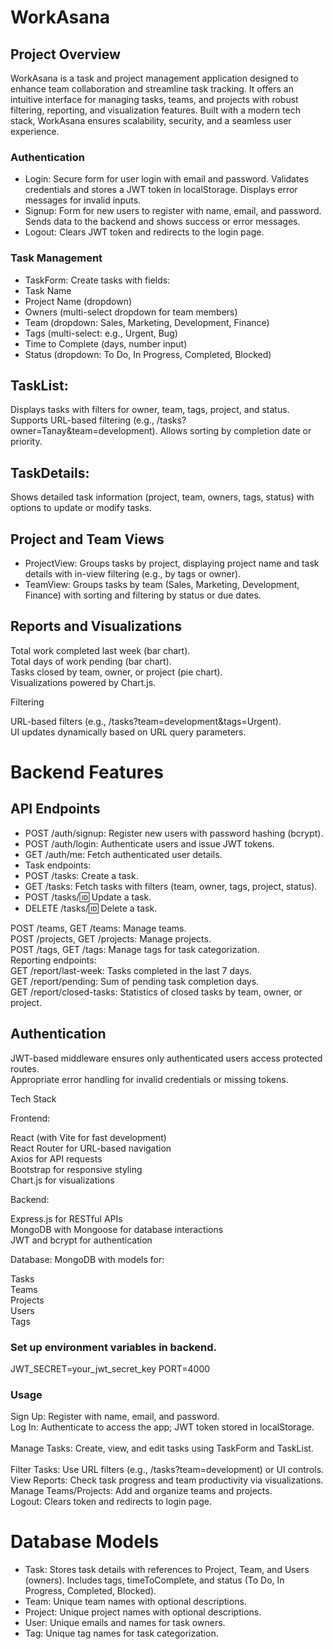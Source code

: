 # WorkAsana
## Project Overview
WorkAsana is a task and project management application designed to enhance team collaboration and streamline task tracking. It offers an intuitive interface for managing tasks, teams, and projects with robust filtering, reporting, and visualization features. Built with a modern tech stack, WorkAsana ensures scalability, security, and a seamless user experience.
 

### Authentication  

- Login: Secure form for user login with email and password. Validates credentials and stores a JWT token in localStorage. Displays error messages for invalid inputs.  
- Signup: Form for new users to register with name, email, and password. Sends data to the backend and shows success or error messages.  
- Logout: Clears JWT token and redirects to the login page.


### Task Management  

- TaskForm: Create tasks with fields:  
- Task Name  
- Project Name (dropdown)  
- Owners (multi-select dropdown for team members)  
- Team (dropdown: Sales, Marketing, Development, Finance)  
- Tags (multi-select: e.g., Urgent, Bug)  
- Time to Complete (days, number input)  
- Status (dropdown: To Do, In Progress, Completed, Blocked)


## TaskList:
Displays tasks with filters for owner, team, tags, project, and status. Supports URL-based filtering (e.g., /tasks?owner=Tanay&team=development). Allows sorting by completion date or priority.  
## TaskDetails:
Shows detailed task information (project, team, owners, tags, status) with options to update or modify tasks.


## Project and Team Views  

- ProjectView: Groups tasks by project, displaying project name and task details with in-view filtering (e.g., by tags or owner).  
- TeamView: Groups tasks by team (Sales, Marketing, Development, Finance) with sorting and filtering by status or due dates.

## Reports and Visualizations  

Total work completed last week (bar chart).  
Total days of work pending (bar chart).  
Tasks closed by team, owner, or project (pie chart).  
Visualizations powered by Chart.js.


Filtering  

URL-based filters (e.g., /tasks?team=development&tags=Urgent).  
UI updates dynamically based on URL query parameters.



# Backend Features

## API Endpoints  

- POST /auth/signup: Register new users with password hashing (bcrypt).  
- POST /auth/login: Authenticate users and issue JWT tokens.  
- GET /auth/me: Fetch authenticated user details.  
- Task endpoints:  
- POST /tasks: Create a task.  
- GET /tasks: Fetch tasks with filters (team, owner, tags, project, status).  
- POST /tasks/:id: Update a task.  
- DELETE /tasks/:id: Delete a task.


POST /teams, GET /teams: Manage teams.  
POST /projects, GET /projects: Manage projects.  
POST /tags, GET /tags: Manage tags for task categorization.  
Reporting endpoints:  
GET /report/last-week: Tasks completed in the last 7 days.  
GET /report/pending: Sum of pending task completion days.  
GET /report/closed-tasks: Statistics of closed tasks by team, owner, or project.


## Authentication  

JWT-based middleware ensures only authenticated users access protected routes.  
Appropriate error handling for invalid credentials or missing tokens.

Tech Stack

Frontend:  

React (with Vite for fast development)  
React Router for URL-based navigation  
Axios for API requests  
Bootstrap for responsive styling  
Chart.js for visualizations


Backend:  

Express.js for RESTful APIs  
MongoDB with Mongoose for database interactions  
JWT and bcrypt for authentication


Database: MongoDB with models for:  

Tasks  
Teams  
Projects  
Users  
Tags


### Set up environment variables in backend.
JWT_SECRET=your_jwt_secret_key
PORT=4000

### Usage

Sign Up: Register with name, email, and password.<br/>
Log In: Authenticate to access the app; JWT token stored in localStorage.<br/>  
Manage Tasks: Create, view, and edit tasks using TaskForm and TaskList.<br/>  
Filter Tasks: Use URL filters (e.g., /tasks?team=development) or UI controls.<br/>
View Reports: Check task progress and team productivity via visualizations.<br/>
Manage Teams/Projects: Add and organize teams and projects.<br/>
Logout: Clears token and redirects to login page.<br/>

# Database Models

- Task: Stores task details with references to Project, Team, and Users (owners). Includes tags, timeToComplete, and status (To Do, In Progress, Completed, Blocked).  
- Team: Unique team names with optional descriptions.  
- Project: Unique project names with optional descriptions.  
- User: Unique emails and names for task owners.  
- Tag: Unique tag names for task categorization.









